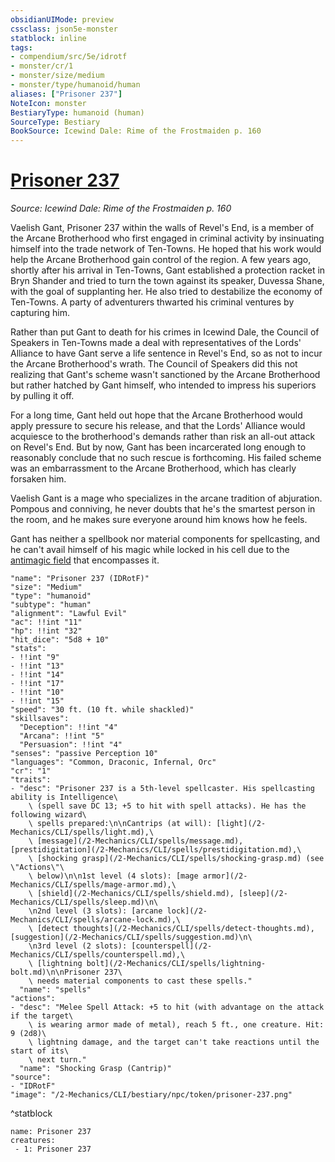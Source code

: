 ```yaml
---
obsidianUIMode: preview
cssclass: json5e-monster
statblock: inline
tags:
- compendium/src/5e/idrotf
- monster/cr/1
- monster/size/medium
- monster/type/humanoid/human
aliases: ["Prisoner 237"]
NoteIcon: monster
BestiaryType: humanoid (human)
SourceType: Bestiary
BookSource: Icewind Dale: Rime of the Frostmaiden p. 160
---
```

# [Prisoner 237](2-Mechanics/CLI/bestiary/npc/prisoner-237-idrotf.md)
*Source: Icewind Dale: Rime of the Frostmaiden p. 160*  

Vaelish Gant, Prisoner 237 within the walls of Revel's End, is a member of the Arcane Brotherhood who first engaged in criminal activity by insinuating himself into the trade network of Ten-Towns. He hoped that his work would help the Arcane Brotherhood gain control of the region. A few years ago, shortly after his arrival in Ten-Towns, Gant established a protection racket in Bryn Shander and tried to turn the town against its speaker, Duvessa Shane, with the goal of supplanting her. He also tried to destabilize the economy of Ten-Towns. A party of adventurers thwarted his criminal ventures by capturing him.

Rather than put Gant to death for his crimes in Icewind Dale, the Council of Speakers in Ten-Towns made a deal with representatives of the Lords' Alliance to have Gant serve a life sentence in Revel's End, so as not to incur the Arcane Brotherhood's wrath. The Council of Speakers did this not realizing that Gant's scheme wasn't sanctioned by the Arcane Brotherhood but rather hatched by Gant himself, who intended to impress his superiors by pulling it off.

For a long time, Gant held out hope that the Arcane Brotherhood would apply pressure to secure his release, and that the Lords' Alliance would acquiesce to the brotherhood's demands rather than risk an all-out attack on Revel's End. But by now, Gant has been incarcerated long enough to reasonably conclude that no such rescue is forthcoming. His failed scheme was an embarrassment to the Arcane Brotherhood, which has clearly forsaken him.

Vaelish Gant is a mage who specializes in the arcane tradition of abjuration. Pompous and conniving, he never doubts that he's the smartest person in the room, and he makes sure everyone around him knows how he feels.

Gant has neither a spellbook nor material components for spellcasting, and he can't avail himself of his magic while locked in his cell due to the [antimagic field](/2-Mechanics/CLI/spells/antimagic-field.md) that encompasses it.

```statblock
"name": "Prisoner 237 (IDRotF)"
"size": "Medium"
"type": "humanoid"
"subtype": "human"
"alignment": "Lawful Evil"
"ac": !!int "11"
"hp": !!int "32"
"hit_dice": "5d8 + 10"
"stats":
- !!int "9"
- !!int "13"
- !!int "14"
- !!int "17"
- !!int "10"
- !!int "15"
"speed": "30 ft. (10 ft. while shackled)"
"skillsaves":
  "Deception": !!int "4"
  "Arcana": !!int "5"
  "Persuasion": !!int "4"
"senses": "passive Perception 10"
"languages": "Common, Draconic, Infernal, Orc"
"cr": "1"
"traits":
- "desc": "Prisoner 237 is a 5th-level spellcaster. His spellcasting ability is Intelligence\
    \ (spell save DC 13; +5 to hit with spell attacks). He has the following wizard\
    \ spells prepared:\n\nCantrips (at will): [light](/2-Mechanics/CLI/spells/light.md),\
    \ [message](/2-Mechanics/CLI/spells/message.md), [prestidigitation](/2-Mechanics/CLI/spells/prestidigitation.md),\
    \ [shocking grasp](/2-Mechanics/CLI/spells/shocking-grasp.md) (see \"Actions\"\
    \ below)\n\n1st level (4 slots): [mage armor](/2-Mechanics/CLI/spells/mage-armor.md),\
    \ [shield](/2-Mechanics/CLI/spells/shield.md), [sleep](/2-Mechanics/CLI/spells/sleep.md)\n\
    \n2nd level (3 slots): [arcane lock](/2-Mechanics/CLI/spells/arcane-lock.md),\
    \ [detect thoughts](/2-Mechanics/CLI/spells/detect-thoughts.md), [suggestion](/2-Mechanics/CLI/spells/suggestion.md)\n\
    \n3rd level (2 slots): [counterspell](/2-Mechanics/CLI/spells/counterspell.md),\
    \ [lightning bolt](/2-Mechanics/CLI/spells/lightning-bolt.md)\n\nPrisoner 237\
    \ needs material components to cast these spells."
  "name": "spells"
"actions":
- "desc": "Melee Spell Attack: +5 to hit (with advantage on the attack if the target\
    \ is wearing armor made of metal), reach 5 ft., one creature. Hit: 9 (2d8)\
    \ lightning damage, and the target can't take reactions until the start of its\
    \ next turn."
  "name": "Shocking Grasp (Cantrip)"
"source":
- "IDRotF"
"image": "/2-Mechanics/CLI/bestiary/npc/token/prisoner-237.png"
```
^statblock

```encounter-table
name: Prisoner 237
creatures:
 - 1: Prisoner 237
```